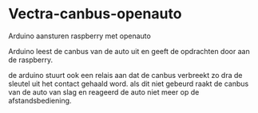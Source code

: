 # Vectra-canbus-openauto
Arduino aansturen raspberry met openauto

Arduino leest de canbus van de auto uit en geeft de opdrachten door aan de raspberry.

de arduino stuurt ook een relais aan dat de canbus verbreekt zo dra de sleutel uit het contact gehaald word.
als dit niet gebeurd raakt de canbus van de auto van slag en reageerd de auto niet meer op de afstandsbediening.
